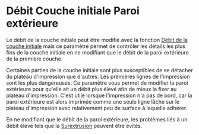 Débit Couche initiale Paroi extérieure
====
Le débit de la couche initiale peut être modifié avec la fonction [Débit de la couche initiale](material_flow_layer_0.md) mais ce paramètre permet de contrôler les détails les plus fins de la couche initiale en ne modifiant que le débit de la paroi extérieure de la première couche.

Certaines parties de la couche initiale sont plus susceptibles de se détacher du plateau d'impression que d'autres. Les premières lignes de l'impression sont les plus dangereuses. Ce paramètre vous permet de modifier la paroi extérieure pour qu'elle ait un débit plus élevé afin de mieux la fixer au plateau d'impression. C'est utile lorsque l'impression n'a pas de bord, car la paroi extérieure est alors imprimée comme une seule ligne lâche sur le plateau d'impression avec relativement peu de surface à laquelle adhérer.

En ne modifiant que le débit de la paroi extérieure, les problèmes liés à un débit élevé tels que la [Surextrusion](../troubleshooting/overextrusion.md) peuvent être évités.